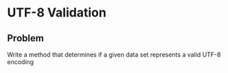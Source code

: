# UTF-8 Validation
## Problem
Write a method that determines if a given data set represents a valid UTF-8 encoding
